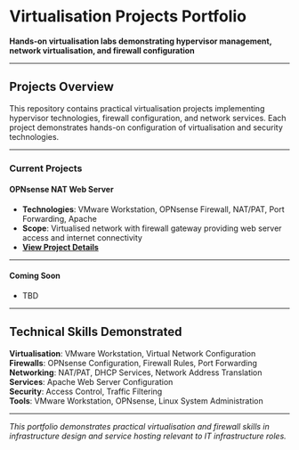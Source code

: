 # Virtualisation Projects Portfolio
**Hands-on virtualisation labs demonstrating hypervisor management, network virtualisation, and firewall configuration**

---

## Projects Overview

This repository contains practical virtualisation projects implementing hypervisor technologies, firewall configuration, and network services. Each project demonstrates hands-on configuration of virtualisation and security technologies.

---

### Current Projects

#### OPNsense NAT Web Server
* **Technologies**: VMware Workstation, OPNsense Firewall, NAT/PAT, Port Forwarding, Apache  
* **Scope**: Virtualised network with firewall gateway providing web server access and internet connectivity
* **[View Project Details](./opnsense-nat-webserver/README.md)**

---

#### Coming Soon
- TBD

---

## Technical Skills Demonstrated

**Virtualisation**: VMware Workstation, Virtual Network Configuration  
**Firewalls**: OPNsense Configuration, Firewall Rules, Port Forwarding  
**Networking**: NAT/PAT, DHCP Services, Network Address Translation  
**Services**: Apache Web Server Configuration  
**Security**: Access Control, Traffic Filtering  
**Tools**: VMware Workstation, OPNsense, Linux System Administration

---

*This portfolio demonstrates practical virtualisation and firewall skills in infrastructure design and service hosting relevant to IT infrastructure roles.*
